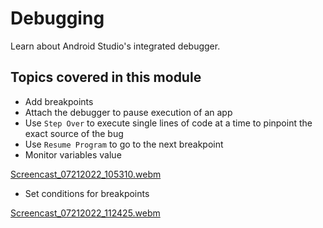 # Debugging

Learn about Android Studio's integrated debugger.

## Topics covered in this module

- Add breakpoints
- Attach the debugger to pause execution of an app
- Use `Step Over` to execute single lines of code at a time to pinpoint the exact source of the bug
- Use `Resume Program` to go to the next breakpoint
- Monitor variables value

[Screencast_07212022_105310.webm](https://user-images.githubusercontent.com/29587914/180127586-c9e44b23-def9-4d40-958b-80dacc175203.webm)

- Set conditions for breakpoints

[Screencast_07212022_112425.webm](https://user-images.githubusercontent.com/29587914/180129679-bcd3447d-770e-451d-95e0-50920f2a05a8.webm)

